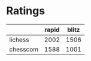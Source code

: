 # Ratings

|          | rapid | blitz |
|----------|-------|-------|
| lichess  | 2002 | 1506 |
| chesscom | 1588 | 1001 |
